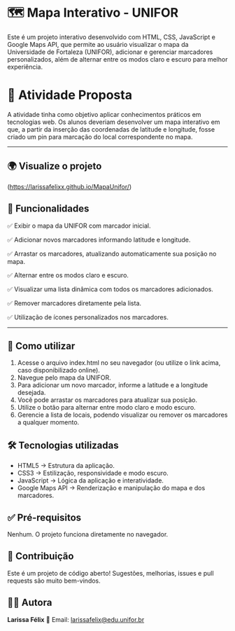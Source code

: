 # 🗺️ Mapa Interativo - UNIFOR

Este é um projeto interativo desenvolvido com HTML, CSS, JavaScript e Google Maps API, que permite ao usuário visualizar o mapa da Universidade de Fortaleza (UNIFOR), adicionar e gerenciar marcadores personalizados, além de alternar entre os modos claro e escuro para melhor experiência.

# 📌 **Atividade Proposta**

A atividade tinha como objetivo aplicar conhecimentos práticos em tecnologias web. Os alunos deveriam desenvolver um mapa interativo em que, a partir da inserção das coordenadas de latitude e longitude, fosse criado um pin para marcação do local correspondente no mapa.

---

## 🌍 **Visualize o projeto**

(https://larissafelixx.github.io/MapaUnifor/)

## 🚀 **Funcionalidades**
✅ Exibir o mapa da UNIFOR com marcador inicial.

✅ Adicionar novos marcadores informando latitude e longitude.

✅ Arrastar os marcadores, atualizando automaticamente sua posição no mapa.

✅ Alternar entre os modos claro e escuro.

✅ Visualizar uma lista dinâmica com todos os marcadores adicionados.

✅ Remover marcadores diretamente pela lista.

✅ Utilização de ícones personalizados nos marcadores. 

---

## 📖 **Como utilizar**
1. Acesse o arquivo index.html no seu navegador (ou utilize o link acima, caso disponibilizado online).
2. Navegue pelo mapa da UNIFOR.
3. Para adicionar um novo marcador, informe a latitude e a longitude desejada.
4. Você pode arrastar os marcadores para atualizar sua posição.
5. Utilize o botão para alternar entre modo claro e modo escuro.
6. Gerencie a lista de locais, podendo visualizar ou remover os marcadores a qualquer momento.

## 🛠️ **Tecnologias utilizadas**

- HTML5 → Estrutura da aplicação.
- CSS3 → Estilização, responsividade e modo escuro.
- JavaScript → Lógica da aplicação e interatividade.
- Google Maps API → Renderização e manipulação do mapa e dos marcadores.

## ✅ **Pré-requisitos**

Nenhum. O projeto funciona diretamente no navegador.

## 🤝 **Contribuição**

Este é um projeto de código aberto! Sugestões, melhorias, issues e pull requests são muito bem-vindos.

## 👩‍💻 **Autora**
**Larissa Félix**
📧 Email: larissafelix@edu.unifor.br
